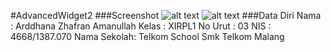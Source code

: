 #AdvancedWidget2
###Screenshot
![alt text](https://docs.google.com/uc?id=0B8vzO9BCgQxuRjBPQkpLdjBEeVk)
![alt text](https://docs.google.com/uc?id=0B8vzO9BCgQxuLWVLZ3JvdXpFLUU)
###Data Diri
    Nama        : Arddhana Zhafran Amanullah
    Kelas       : XIRPL1
    No Urut     : 03
    NIS         : 4668/1387.070
    Nama Sekolah: Telkom School Smk Telkom Malang
